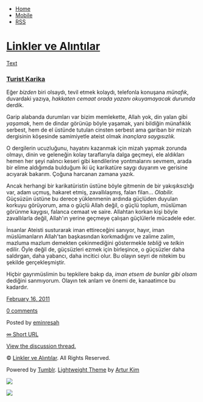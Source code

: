-   [Home](/)
-   [Mobile](/mobile)
-   [RSS](http://eminresah.tumblr.com/rss)

[Linkler ve Alıntılar](/)
=========================

[Text](http://eminresah.tumblr.com/post/3315794762/turist-karika)

### [Turist Karika](http://eminresah.tumblr.com/post/3315794762/turist-karika)

Eğer *bizden* biri olsaydı, tevil etmek kolaydı, telefonla konuşana
*münafık*, duvardaki yazıya, *hakkaten cemaat orada yazanı okuyamayacak
durumda* derdik.

Garip alabanda durumları var bizim memlekette, Allah yok, din yalan gibi
*yaşamak*, hem de dindar görünüp böyle yaşamak, yani bildiğin münafıklık
serbest, hem de el üstünde tutulan cinsten serbest ama gariban bir mizah
dergisinin köşesinde samimiyetle ateist olmak *inançlara saygısızlık.*

O dergilerin ucuzluğunu, hayatını kazanmak için mizah yapmak zorunda
olmayı, dinin ve geleneğin kolay taraflarıyla dalga geçmeyi, ele
aldıkları hemen her şeyi nalıncı keseri gibi kendilerine yontmalarını
sevmem, arada bir elime aldığımda bulduğum iki üç karikatüre saygı
duyarım ve gerisine acıyarak bakarım. Çoğuna harcanan zamana yazık.

Ancak herhangi bir karikatüristin üstüne böyle gitmenin de bir
yakışıksızlığı var, adam uçmuş, hakaret etmiş, zavallılaşmış, falan
filan… *Olabilir.* Güçsüzün üstüne bu derece yüklenmenin ardında
güçlüden duyulan korkuyu görüyorum, ama o güçlü Allah değil, o güçlü
toplum, müslüman görünme kaygısı, falanca cemaat ve saire. Allahtan
korkan kişi böyle zavallılarla değil, Allah'ın yerine geçmeye çalışan
güçlülerle mücadele eder.

İnsanlar Ateisti susturarak iman ettireceğini sanıyor, hayır, iman
müslümanların Allah'tan başkasından korkmadığını ve zalime zalim,
mazluma mazlum demekten çekinmediğini göstermekle *tebliğ* ve *telkin*
edilir. Öyle değil de, güçsüzleri ezmek için birleşince, o güçsüzler
daha saldırgan, daha yabancı, daha incitici olur. Bu olayın seyri de
nitekim bu şekilde gerçekleşmiştir.

Hiçbir gayrımüslimin bu tepkilere bakıp da, *iman etsem de bunlar gibi
olsam* dediğini sanmıyorum. Olayın tek anlam ve önemi de, kanaatimce bu
kadardır.

[February 16,
2011](http://eminresah.tumblr.com/post/3315794762/turist-karika)

[0
comments](http://eminresah.tumblr.com/post/3315794762/turist-karika#disqus_thread)

Posted by [eminresah](http://eminresah.tumblr.com/)

[∞ Short URL](http://tmblr.co/ZWS1Oy35emDA)

[View the discussion thread.](http://erblog.disqus.com/?url=ref)

© [Linkler ve Alıntılar](/). All Rights Reserved.

Powered by [Tumblr](http://tumblr.com). [Lightweight
Theme](http://www.tumblr.com/theme/10820) by [Artur
Kim](http://arturkim.com)

![](https://px.srvcs.tumblr.com/impixu?T=1434918869&J=eyJ0eXBlIjoidXJsIiwidXJsIjoiaHR0cDpcL1wvZW1pbnJlc2FoLnR1bWJsci5jb21cL3Bvc3RcLzMzMTU3OTQ3NjJcL3R1cmlzdC1rYXJpa2EiLCJyZXF0eXBlIjowLCJyb3V0ZSI6IlwvcG9zdFwvOmlkXC86c3VtbWFyeSIsIm5vc2NyaXB0IjoxfQ==&U=NOMILMICOM&K=57a0271ec3739c612ed822db7d70d1de0c6ce6bd22a85a4d1bcc2d2765c92bb3&R=)

![](https://px.srvcs.tumblr.com/impixu?T=1434918869&J=eyJ0eXBlIjoicG9zdCIsInVybCI6Imh0dHA6XC9cL2VtaW5yZXNhaC50dW1ibHIuY29tXC9wb3N0XC8zMzE1Nzk0NzYyXC90dXJpc3Qta2FyaWthIiwicmVxdHlwZSI6MCwicm91dGUiOiJcL3Bvc3RcLzppZFwvOnN1bW1hcnkiLCJwb3N0cyI6W3sicG9zdGlkIjoiMzMxNTc5NDc2MiIsImJsb2dpZCI6IjM2NDgwMjgiLCJzb3VyY2UiOjMzfV0sIm5vc2NyaXB0IjoxfQ==&U=PMMENHFBOO&K=6f3baac1007f17d2afe0652774256bf0107b90b2c82601dd82ce1c3bf1ba6b29&R=)

